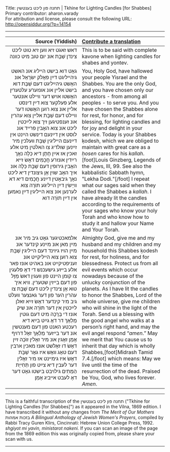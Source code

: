 <html>
<head></head>
<body>
Title: תחנה פון ליכט בענטשין | Tkhine for Lighting Candles [for Shabbes]<br />
Primary contributor: aharon.varady<br />
For attribution and license, please consult the following URL: <a href="http://opensiddur.org/?p=14154">http://opensiddur.org/?p=14154</a>
<p />
<hr />

<table style="margin-left: auto;margin-right: auto;" class="draggable">
<thead><tr><th id="x" style="text-align: right;">Source (Yiddish)</th><th style="text-align: left;"><a href="/contributing/upload/">Contribute a translation</a></th></tr></thead>
<tbody>
<tr><td style="vertical-align:top;">
<div class="yiddish" style="text-align: right;"><span lang="yi">
<span class="instruction">דאש זאגט זיא װען זיא טוט ליכט צינדן שַׁבָּת אונ יום טוב מיט כװנה</span>
</span></div></td>

<td style="vertical-align:top;" width="53%"><div class="english">
<span class="instruction">This is to be said with complete kavone when lighting candles for shabes and yontev.</span>
</div></td>
</tr>


<tr><td style="vertical-align:top;" width="46%">
<div class="yiddish" style="text-align: right;"><span lang="yi">
גאָט דוא בישט הײליג אונ האשט גיהײליגט דײַן פאָלק יִשׂרָאֵל אונ האָשט גיהײַליגט דעם שַׁבָּת דוא בישט אלײן אונ אונזערע עלטערין האָשטו אױש דער וױילט אונטער אלע פעלקער צוא דײַן דינסט אלײן אונ צוא רוען האָשטו דער וױילט דעם שַׁבָּת אלײן צוא עהרין אונ זענפטיגען זיך צוא לײַכטין ליכט אונ צוא האָבין פרײד אונ לוסט אין דײַנעם דינשט הײַנט אין דײַנעם הײליגין שַׁבָּת װעלכין מיר זײַנען שולדיג צו האלטין מיט אלע זאכין אז אײַן חָתָן דיא כַּלָה נאָך רײַדין אונזרע חֲכָמִים דאָשׂ זײא האָבין גירופין דעם שַׁבָּת כַּלָה אונ איך האָב שױן אָן גיצונדין דיא ליכט נאָך גיבאָטין דײַנע חֲכָמִים דיא דא װײַשׂין דײַן הײליגע תּוֺרָה צוא לערנען אונ צוא הײליגין דײַן נאמען אין דײַן תּוֺרָה דוא 
</span></div></td>

<td style="vertical-align:top;" width="53%"><div class="english">
You, Holy God, have hallowed your people Yisrael and the Shabbes. You are the only God, and you have chosen only our ancestors - from among all peoples - to serve you. And you have chosen the Shabbes alone for rest, for honor, and for blessing, for lighting candles and for joy and delight in your service. Today is your Shabbes ḳodesh, which we are obliged to maintain with great care as a <em>ḥosen</em> cares for his <em>kallah</em>.[foot]Louis Ginzberg, Legends of the Jews, III, 99. See also the kabbalistic Sabbath hymn, "Lekha Dodi."[/foot] I repeat what our sages said when they called the Shabbes a <em>kallah</em>. I have already lit the candles according to the requirements of your sages who know your holy Torah and who know how to study it and hallow your Name and Your Torah.
</div></td>
</tr>


<tr><td style="vertical-align:top;" width="46%">
<div class="yiddish" style="text-align: right;"><span lang="yi">
אלמאכטיגער גאָט גיב מיר אונ מײַן מאן אונ מײַנע קינדער אונ מײַן הױז גיזינד דעם הײליגין שַׁבָּת צוא רוען צוא הײליקײַט אונ זעניפטיקײַט אונ באהיט אונז פאר אלע בײזע גישעכנש די דאָ פלעגין צו קומן הײנט פון װעגין דאשׂ מַזָל פון דעם בײזין שטערין. וױא איך טוא אָן צינדין ליכט דעם שַׁבָּת צו עהרין הער פון דער גאנצער װעלט גיב מיר קינדער דאָשׂ זײַא זאלן לײַכטין אין דער תּוֺרָה אונ שיק אונז די בְּרָכָה מיט דעם גוטין מַלְאָךְ דר דאָ גײַט בײַא דיא רעכטע האנט פון דעם מענטשין אונ דער בײזער מַלְאָךְ זאָל דרױף אָמֵן זאָגין אונ מיר זאָלין זוֺכֶה זײַן דאָשׂ דו זאָלשט אונז מאכין ארבין דעם טאָג װאָש איז גאָר שַׁבָּת דאָשׂ איז גימײנט אז מיר זאָלין דער לעבין דיא צײַט פון תְּחִייַת הַמֵתִים גילױבט בישטו גאָט דער דאָ לעבט אײביג אָמֵן׃
</span></div></td>

<td style="vertical-align:top;" width="53%"><div class="english">
Almighty God, give me and my husband and my children and my household this Shabbes ḳodesh for rest, for holiness, and for blessedness. Protect us from all evil events which occur nowadays because of the unlucky conjunction of the planets. As I have lit the candles to honor the Shabbes, Lord of the whole universe, give me children who will shine in the light of the Torah. Send us a blessing with the good angel who walks at a person’s right hand, and may the evil angel respond “<em>amen</em>.” May we merit that You cause us to inherit that day which is wholly Shabbes,[foot]Midrash Tamid 7.4.[/foot] which means: May we live until the time of the resurrection of the dead. Praised be You, God, who lives forever. <em>Amen</em>.
</div></td>
</tr>
</tbody></table>

<hr />

This is a faithful transcription of the תחנה פון ליכט בענטשין ("Tkhine for Lighting Candles [for Shabbes]") as it appeared in the Vilna, 1869 edition. I have transcribed it without any changes from <em>The Merit of Our Mothers</em> בזכות אמהות <em>A Bilingual Anthology of Jewish Women's Prayers</em>, compiled by Rabbi Tracy Guren Klirs, Cincinnati: Hebrew Union College Press, 1992. <em>shgiyot mi yavin, ministarot nakeni.</em> If you can scan an image of the page from the 1869 edition this was originally copied from, please share your scan with us.

<hr />

&nbsp;
</body>
</html>